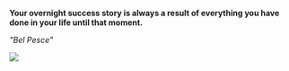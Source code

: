 **Your overnight success story is always a result of everything you have done in your life until that moment.**

*"Bel Pesce"*

![](https://api.nosense.lol/ghvc/?username=cdfrm)